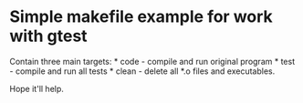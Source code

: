 
# Simple makefile example for work with gtest 

Contain three main targets:
	* code - compile and run original program
	* test - compile and run all tests
	* clean - delete all \*.o files and executables.

Hope it'll help.
 
